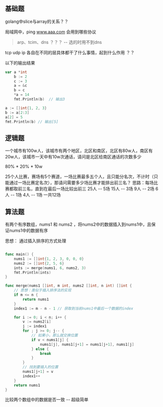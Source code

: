 
## 基础题
golang中slice与array的关系？？

局域网中，ping www.aaa.com 会用到哪些协议
> arp、tcim、dns ？？？  -- 选的时用不到dns

tcp udp ip 各自在不同的层具体都干了什么事情，起到什么作用 ？？ 

以下的输出结果
```go
var a *int
	b := 2
	c := 3
	a = &c
	b = c
	*a = 14
	fmt.Println(b)  // 输出3
```

```go
a := []int{1, 2, 3}
b := a[2:3]
a[2] = 5
fmt.Println(b) // 输出[5]
```


## 逻辑题
一个城市有100w人，该城市有两个地区，北区和南区，北区有80w人，南区有20w人，该城市一天中有10w次通话，请问是北区给南区通话的次数多少

80% * 20% * 10w


25个人比赛，赛场有5个赛道，一场比赛最多五个人，且只能分名次，不计时（只能通过一场比赛定名次），那请问需要多少场比赛才能排出前三名？
思路：每场比赛都取前三名，直到在最后一场比较出前三
25人  -- 5场
15人  -- 3场
9人   -- 2场
6人   -- 1场
4人   -- 1场
一共12场


## 算法题

有两个有序数组，nums1 和 nums2 ，将nums2中的数据插入到nums1中，且保证nums1中的数据有序

思想： 通过插入排序的方式处理
```go

func main() {
    nums1 := []int{1, 2, 3, 0, 0, 0}
    nums2 := []int{2, 5, 6}
    ints := merge(nums1, 6, nums2, 3)
    fmt.Println(ints)
}

func merge(nums1 []int, m int, nums2 []int, n int) []int {
	// 思想：类似于插入排序法的实现
	if m <= n {
		return nums1
	}
	index1 := m - n - 1 // 获取到当前nums1中最后一个数据的index

	for i := 0; i < n; i++ {
		v := nums2[i]
		j := index1
		for ; j >= 0; j-- {
			// 如果小，那么就交换位置
			if v < nums1[j] {
				nums1[j], nums1[j+1] = nums1[j+1], nums1[j]
			} else {
				break
			}
		}
		// 找到要插入的位置
		nums1[j+1] = v
		index1++
	}
	return nums1
}
```

比较两个数组中的数据是否一致 -- 超级简单